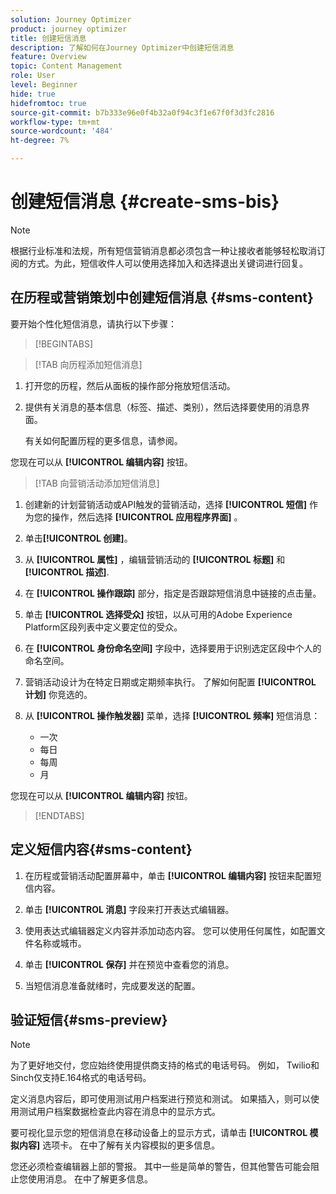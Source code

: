 ```yaml
---
solution: Journey Optimizer
product: journey optimizer
title: 创建短信消息
description: 了解如何在Journey Optimizer中创建短信消息
feature: Overview
topic: Content Management
role: User
level: Beginner
hide: true
hidefromtoc: true
source-git-commit: b7b333e96e0f4b32a0f94c3f1e67f0f3d3fc2816
workflow-type: tm+mt
source-wordcount: '484'
ht-degree: 7%

---
```


# 创建短信消息 {#create-sms-bis}

>[!NOTE]
>
>根据行业标准和法规，所有短信营销消息都必须包含一种让接收者能够轻松取消订阅的方式。为此，短信收件人可以使用选择加入和选择退出关键词进行回复。

## 在历程或营销策划中创建短信消息 {#sms-content}

要开始个性化短信消息，请执行以下步骤：

>[!BEGINTABS]

>[!TAB 向历程添加短信消息]

1. 打开您的历程，然后从面板的操作部分拖放短信活动。

1. 提供有关消息的基本信息（标签、描述、类别），然后选择要使用的消息界面。

   有关如何配置历程的更多信息，请参阅。

您现在可以从 **[!UICONTROL 编辑内容]** 按钮。

>[!TAB 向营销活动添加短信消息]

1. 创建新的计划营销活动或API触发的营销活动，选择 **[!UICONTROL 短信]** 作为您的操作，然后选择 **[!UICONTROL 应用程序界面]** 。

1. 单击&#x200B;**[!UICONTROL 创建]**。

1. 从 **[!UICONTROL 属性]** ，编辑营销活动的 **[!UICONTROL 标题]** 和 **[!UICONTROL 描述]**.

1. 在 **[!UICONTROL 操作跟踪]** 部分，指定是否跟踪短信消息中链接的点击量。

1. 单击 **[!UICONTROL 选择受众]** 按钮，以从可用的Adobe Experience Platform区段列表中定义要定位的受众。

1. 在 **[!UICONTROL 身份命名空间]** 字段中，选择要用于识别选定区段中个人的命名空间。

1. 营销活动设计为在特定日期或定期频率执行。 了解如何配置 **[!UICONTROL 计划]** 你竞选的。

1. 从 **[!UICONTROL 操作触发器]** 菜单，选择 **[!UICONTROL 频率]** 短信消息：

   * 一次
   * 每日
   * 每周
   * 月

您现在可以从 **[!UICONTROL 编辑内容]** 按钮。

>[!ENDTABS]

## 定义短信内容{#sms-content}

1. 在历程或营销活动配置屏幕中，单击 **[!UICONTROL 编辑内容]** 按钮来配置短信内容。

1. 单击 **[!UICONTROL 消息]** 字段来打开表达式编辑器。

1. 使用表达式编辑器定义内容并添加动态内容。 您可以使用任何属性，如配置文件名称或城市。

1. 单击 **[!UICONTROL 保存]** 并在预览中查看您的消息。

1. 当短信消息准备就绪时，完成要发送的配置。

## 验证短信{#sms-preview}

>[!NOTE]
>
> 为了更好地交付，您应始终使用提供商支持的格式的电话号码。 例如， Twilio和Sinch仅支持E.164格式的电话号码。

定义消息内容后，即可使用测试用户档案进行预览和测试。 如果插入，则可以使用测试用户档案数据检查此内容在消息中的显示方式。

要可视化显示您的短信消息在移动设备上的显示方式，请单击 **[!UICONTROL 模拟内容]** 选项卡。 在中了解有关内容模拟的更多信息。

您还必须检查编辑器上部的警报。  其中一些是简单的警告，但其他警告可能会阻止您使用消息。 在中了解更多信息。

